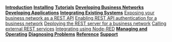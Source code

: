 **[Introduction](../introduction/introduction.html)**
**[Installing](../installing/installing-index.html)**
**[Tutorials](../tutorials/tutorials.html)**
**[Developing Business Networks](../business-network/business-network-index.html)**
**[Developing Applications](../applications/applications-index.html)**
**[Integrating Existing Systems](../integrating/integrating-index.html)**
[Exposing your business network as a REST API](../integrating/getting-started-rest-api.html)
[Enabling REST API authentication for a business network](../integrating/enabling-rest-authentication.html)
[Deploying the REST server for a business network](../integrating/deploying-the-rest-server.html)
[Calling external REST services](../integrating/call-out.html)
[Integrating using Node-RED](../integrating/node-red.html)
**[Managing and Operating](../managing/managingindex.html)**
**[Diagnosing Problems](../problems/diagnostics.html)**
**[Reference](../reference/reference-index.html)**
**[Support](../support/index.html)**
